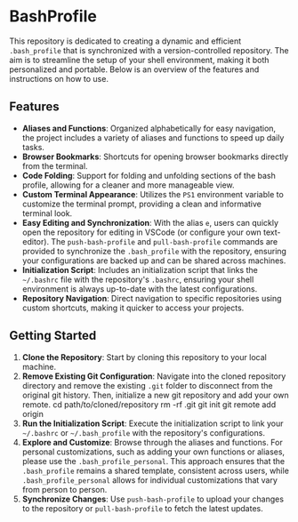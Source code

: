 # BashProfile

This repository is dedicated to creating a dynamic and efficient `.bash_profile` that is synchronized with a version-controlled repository. The aim is to streamline the setup of your shell environment, making it both personalized and portable. Below is an overview of the features and instructions on how to use.

## Features

- **Aliases and Functions**: Organized alphabetically for easy navigation, the project includes a variety of aliases and functions to speed up daily tasks.
- **Browser Bookmarks**: Shortcuts for opening browser bookmarks directly from the terminal.
- **Code Folding**: Support for folding and unfolding sections of the bash profile, allowing for a cleaner and more manageable view.
- **Custom Terminal Appearance**: Utilizes the `PS1` environment variable to customize the terminal prompt, providing a clean and informative terminal look.
- **Easy Editing and Synchronization**: With the alias `e`, users can quickly open the repository for editing in VSCode (or configure your own text-editor). The `push-bash-profile` and `pull-bash-profile` commands are provided to synchronize the `.bash_profile` with the repository, ensuring your configurations are backed up and can be shared across machines.
- **Initialization Script**: Includes an initialization script that links the `~/.bashrc` file with the repository's `.bashrc`, ensuring your shell environment is always up-to-date with the latest configurations.
- **Repository Navigation**: Direct navigation to specific repositories using custom shortcuts, making it quicker to access your projects.

## Getting Started

1. **Clone the Repository**: Start by cloning this repository to your local machine.
2. **Remove Existing Git Configuration**: Navigate into the cloned repository directory and remove the existing `.git` folder to disconnect from the original git history. Then, initialize a new git repository and add your own remote.
cd path/to/cloned/repository
rm -rf .git
git init
git remote add origin <your-repository-url>
3. **Run the Initialization Script**: Execute the initialization script to link your `~/.bashrc` or `~/.bash_profile` with the repository's configurations.
4. **Explore and Customize**: Browse through the aliases and functions. For personal customizations, such as adding your own functions or aliases, please use the `.bash_profile_personal`. This approach ensures that the `.bash_profile` remains a shared template, consistent across users, while `.bash_profile_personal` allows for individual customizations that vary from person to person.
5. **Synchronize Changes**: Use `push-bash-profile` to upload your changes to the repository or `pull-bash-profile` to fetch the latest updates.